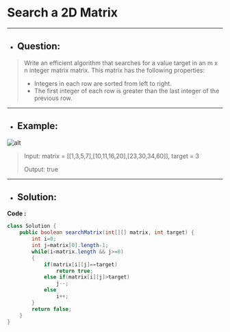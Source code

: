 # Search a 2D Matrix
---
- ## Question:
> Write an efficient algorithm that searches for a value target in an m x n integer matrix matrix. This matrix has the following properties:
>- Integers in each row are sorted from left to right.
>- The first integer of each row is greater than the last integer of the previous row.
---
- ## Example:
![alt](https://assets.leetcode.com/uploads/2020/10/05/mat.jpg)
> Input: matrix = [[1,3,5,7],[10,11,16,20],[23,30,34,60]], target = 3
> 
> Output: true
---
- ## Solution:
**Code :**
```java
class Solution {
    public boolean searchMatrix(int[][] matrix, int target) {
        int i=0;
        int j=matrix[0].length-1;
        while(i<matrix.length && j>=0)
        {
            if(matrix[i][j]==target)
                return true;
            else if(matrix[i][j]>target)
                j--;
            else 
                i++;
        }
        return false;
    }
}
